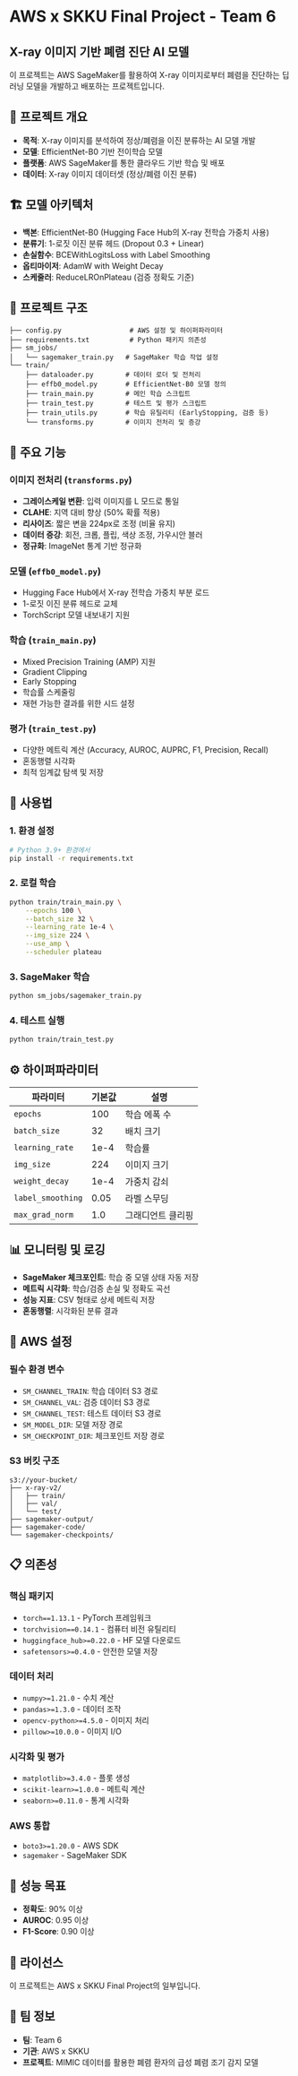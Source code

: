 # AWS x SKKU Final Project - Team 6
## X-ray 이미지 기반 폐렴 진단 AI 모델

이 프로젝트는 AWS SageMaker를 활용하여 X-ray 이미지로부터 폐렴을 진단하는 딥러닝 모델을 개발하고 배포하는 프로젝트입니다.

## 🎯 프로젝트 개요

- **목적**: X-ray 이미지를 분석하여 정상/폐렴을 이진 분류하는 AI 모델 개발
- **모델**: EfficientNet-B0 기반 전이학습 모델
- **플랫폼**: AWS SageMaker를 통한 클라우드 기반 학습 및 배포
- **데이터**: X-ray 이미지 데이터셋 (정상/폐렴 이진 분류)

## 🏗️ 모델 아키텍처

- **백본**: EfficientNet-B0 (Hugging Face Hub의 X-ray 전학습 가중치 사용)
- **분류기**: 1-로짓 이진 분류 헤드 (Dropout 0.3 + Linear)
- **손실함수**: BCEWithLogitsLoss with Label Smoothing
- **옵티마이저**: AdamW with Weight Decay
- **스케줄러**: ReduceLROnPlateau (검증 정확도 기준)

## 📁 프로젝트 구조

```
├── config.py                 # AWS 설정 및 하이퍼파라미터
├── requirements.txt          # Python 패키지 의존성
├── sm_jobs/
│   └── sagemaker_train.py   # SageMaker 학습 작업 설정
└── train/
    ├── dataloader.py        # 데이터 로더 및 전처리
    ├── effb0_model.py       # EfficientNet-B0 모델 정의
    ├── train_main.py        # 메인 학습 스크립트
    ├── train_test.py        # 테스트 및 평가 스크립트
    ├── train_utils.py       # 학습 유틸리티 (EarlyStopping, 검증 등)
    └── transforms.py        # 이미지 전처리 및 증강
```

## 🔧 주요 기능

### 이미지 전처리 (`transforms.py`)
- **그레이스케일 변환**: 입력 이미지를 L 모드로 통일
- **CLAHE**: 지역 대비 향상 (50% 확률 적용)
- **리사이즈**: 짧은 변을 224px로 조정 (비율 유지)
- **데이터 증강**: 회전, 크롭, 플립, 색상 조정, 가우시안 블러
- **정규화**: ImageNet 통계 기반 정규화

### 모델 (`effb0_model.py`)
- Hugging Face Hub에서 X-ray 전학습 가중치 부분 로드
- 1-로짓 이진 분류 헤드로 교체
- TorchScript 모델 내보내기 지원

### 학습 (`train_main.py`)
- Mixed Precision Training (AMP) 지원
- Gradient Clipping
- Early Stopping
- 학습률 스케줄링
- 재현 가능한 결과를 위한 시드 설정

### 평가 (`train_test.py`)
- 다양한 메트릭 계산 (Accuracy, AUROC, AUPRC, F1, Precision, Recall)
- 혼동행렬 시각화
- 최적 임계값 탐색 및 저장

## 🚀 사용법

### 1. 환경 설정

```bash
# Python 3.9+ 환경에서
pip install -r requirements.txt
```

### 2. 로컬 학습

```bash
python train/train_main.py \
    --epochs 100 \
    --batch_size 32 \
    --learning_rate 1e-4 \
    --img_size 224 \
    --use_amp \
    --scheduler plateau
```

### 3. SageMaker 학습

```bash
python sm_jobs/sagemaker_train.py
```

### 4. 테스트 실행

```bash
python train/train_test.py
```

## ⚙️ 하이퍼파라미터

| 파라미터 | 기본값 | 설명 |
|---------|--------|------|
| `epochs` | 100 | 학습 에폭 수 |
| `batch_size` | 32 | 배치 크기 |
| `learning_rate` | 1e-4 | 학습률 |
| `img_size` | 224 | 이미지 크기 |
| `weight_decay` | 1e-4 | 가중치 감쇠 |
| `label_smoothing` | 0.05 | 라벨 스무딩 |
| `max_grad_norm` | 1.0 | 그래디언트 클리핑 |

## 📊 모니터링 및 로깅

- **SageMaker 체크포인트**: 학습 중 모델 상태 자동 저장
- **메트릭 시각화**: 학습/검증 손실 및 정확도 곡선
- **성능 지표**: CSV 형태로 상세 메트릭 저장
- **혼동행렬**: 시각화된 분류 결과

## 🔧 AWS 설정

### 필수 환경 변수
- `SM_CHANNEL_TRAIN`: 학습 데이터 S3 경로
- `SM_CHANNEL_VAL`: 검증 데이터 S3 경로  
- `SM_CHANNEL_TEST`: 테스트 데이터 S3 경로
- `SM_MODEL_DIR`: 모델 저장 경로
- `SM_CHECKPOINT_DIR`: 체크포인트 저장 경로

### S3 버킷 구조
```
s3://your-bucket/
├── x-ray-v2/
│   ├── train/
│   ├── val/
│   └── test/
├── sagemaker-output/
├── sagemaker-code/
└── sagemaker-checkpoints/
```

## 📋 의존성

### 핵심 패키지
- `torch==1.13.1` - PyTorch 프레임워크
- `torchvision==0.14.1` - 컴퓨터 비전 유틸리티
- `huggingface_hub>=0.22.0` - HF 모델 다운로드
- `safetensors>=0.4.0` - 안전한 모델 저장

### 데이터 처리
- `numpy>=1.21.0` - 수치 계산
- `pandas>=1.3.0` - 데이터 조작
- `opencv-python>=4.5.0` - 이미지 처리
- `pillow>=10.0.0` - 이미지 I/O

### 시각화 및 평가
- `matplotlib>=3.4.0` - 플롯 생성
- `scikit-learn>=1.0.0` - 메트릭 계산
- `seaborn>=0.11.0` - 통계 시각화

### AWS 통합
- `boto3>=1.20.0` - AWS SDK
- `sagemaker` - SageMaker SDK

## 🎯 성능 목표

- **정확도**: 90% 이상
- **AUROC**: 0.95 이상
- **F1-Score**: 0.90 이상

## 📝 라이선스

이 프로젝트는 AWS x SKKU Final Project의 일부입니다.

## 👥 팀 정보

- **팀**: Team 6
- **기관**: AWS x SKKU
- **프로젝트**: MIMIC 데이터를 활용한 폐렴 환자의 급성 폐렴 조기 감지 모델

